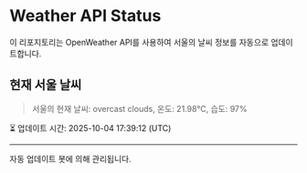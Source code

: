 
# Weather API Status

이 리포지토리는 OpenWeather API를 사용하여 서울의 날씨 정보를 자동으로 업데이트합니다.

## 현재 서울 날씨
> 서울의 현재 날씨: overcast clouds, 온도: 21.98°C, 습도: 97%

⏳ 업데이트 시간: 2025-10-04 17:39:12 (UTC)

---
자동 업데이트 봇에 의해 관리됩니다.
